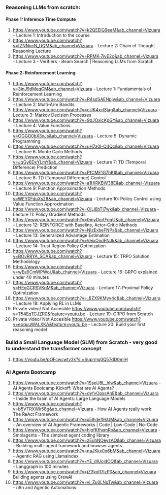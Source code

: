 ### Reasoning LLMs from scratch:
#### Phase 1: Inference Time Compute
1. https://www.youtube.com/watch?v=k2QEElQ9eeM&ab_channel=Vizuara - Lecture 1: Introduction to the course
2. https://www.youtube.com/watch?v=fZNNqcN_UQM&ab_channel=Vizuara - Lecture 2: Chain of Thought Reasoning Lecture
3. https://www.youtube.com/watch?v=RPMK-7ivE2o&ab_channel=Vizuara - Lecture 3 - Verifiers - Beam Search | Reasoning LLMs from Scratch

#### Phase 2: Reinforcement Learning
1. https://www.youtube.com/watch?v=3inJ9dMeqCM&ab_channel=Vizuara - Lecture 1: Fundamentals of Reinforcement Learning
2. https://www.youtube.com/watch?v=R4sdSAENpjw&ab_channel=Vizuara - Lecture 2: Multi-Arm Bandits
3. https://www.youtube.com/watch?v=cUK4xclSjag&ab_channel=Vizuara - Lecture 3: Markov Decision Processes
4. https://www.youtube.com/watch?v=9dJOxicKpGY&ab_channel=Vizuara - Lecture 4: Value Functions
5. https://www.youtube.com/watch?v=OGGO0bX3xJs&ab_channel=Vizuara - Lecture 5: Dynamic Programming
6. https://www.youtube.com/watch?v=uH7a0I-Q4Qc&ab_channel=Vizuara - Lecture 6: Monte Carlo Methods
7. https://www.youtube.com/watch?v=JqGy6DxYLmY&ab_channel=Vizuara - Lecture 7: TD (Temporal Difference) Prediction
8. https://www.youtube.com/watch?v=PfCME1G7hKI&ab_channel=Vizuara - Lecture 8: TD (Temporal Difference) Control
9. https://www.youtube.com/watch?v=a1HiRKBW38E&ab_channel=Vizuara - Lecture 9: Function Approximation Methods
10. https://www.youtube.com/watch?v=WEY0FduXs28&ab_channel=Vizuara - Lecture 10: Policy Control using Value Function Approximation
11. https://www.youtube.com/watch?v=OjLi8bTI7wk&ab_channel=Vizuara - Lecture 11: Policy Gradient Methods
12. https://www.youtube.com/watch?v=0myDortFqqU&ab_channel=Vizuara - Lecture 12: REINFORCE with Baseline, Actor-Critic Methods
13. https://www.youtube.com/watch?v=NlzExbeFNPs&ab_channel=Vizuara - Lecture 13: Generalized Advantage Estimation
14. https://www.youtube.com/watch?v=VeixOndENJk&ab_channel=Vizuara - Lecture 14: Trust Region Policy Optimization
15. https://www.youtube.com/watch?v=BOvR8YA_SCA&ab_channel=Vizuara - Lecture 15: TRPO Solution Methodology
16. https://www.youtube.com/watch?v=wEa9CmWPWoU&ab_channel=Vizuara - Lecture 16: GRPO explained under 40 minutes
17. https://www.youtube.com/watch?v=HEgGCRSVKqM&ab_channel=Vizuara - Lecture 17: Proximal Policy Optimization
18. https://www.youtube.com/watch?v=_8ZX9KMyy4c&ab_channel=Vizuara - Lecture 18: Applying RL in LLMs
19. Private video/ Not Accesible https://www.youtube.com/watch?v=T54EqTCJZR0&feature=youtu.be - Lecture 19: GRPO from Scratch
20. Private video/ Not Accesible https://www.youtube.com/watch?v=eoquuWALXKA&feature=youtu.be - Lecture 20: Build your first reasoning model


### Build a Small Language Model (SLM) from Scratch - very good to understand the transformer concept
1. https://youtu.be/pOFcwcwtv3k?si=Suprmg0Q57dD0miH

### AI Agents Bootcamp
1. https://www.youtube.com/watch?v=1SsoU8L_hlw&ab_channel=Vizuara - AI Agents Bootcamp Kickoff: What are AI Agents?
2. https://www.youtube.com/watch?v=dyfyOpxsAnE&ab_channel=Vizuara - Inside the brain of AI Agents: Large Language Models
3. https://www.youtube.com/watch?v=b5VTRXWk58g&ab_channel=Vizuara - How AI Agents really work: The ReAct Framework
4. https://www.youtube.com/watch?v=x5lhdef9kUM&ab_channel=Vizuara - An overview of AI Agentic Frameworks | Code | Low-Code | No-Code
5. https://www.youtube.com/watch?v=hjofKfhxmRo&ab_channel=Vizuara - Smolagents - The simplest agent coding library
6. https://www.youtube.com/watch?v=zEuhNOeyzAQ&ab_channel=Vizuara - Building multi-agent framework and browser agents
7. https://www.youtube.com/watch?v=naJKkx0o6bM&ab_channel=Vizuara - Agentic RAG using LlamaIndex
8. https://www.youtube.com/watch?v=YE_dIUoldOQ&ab_channel=Vizuara - Langgraph in 100 minutes
9. https://www.youtube.com/watch?v=jZ3koR7jzP0&ab_channel=Vizuara - Building agents using CrewAI
10. https://www.youtube.com/watch?v=vi_Zu0LNuTw&ab_channel=Vizuara - n8n and Agentic Automations
   
